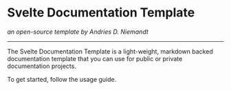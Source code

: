 # Svelte Documentation Template

*an open-source template by Andries D. Niemandt*

---

The Svelte Documentation Template is a light-weight, markdown backed documentation template that you can use for public or private documentation projects.

To get started, follow the usage guide.